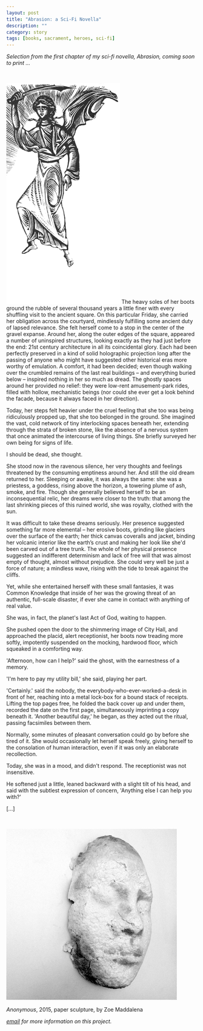 ```yaml
---
layout: post
title: "Abrasion: a Sci-Fi Novella"
description: ""
category: story
tags: [books, sacrament, heroes, sci-fi]
---
```


*Selection from the first chapter of my sci-fi novella, Abrasion, coming soon to print ...*

<p>&nbsp;</p>


![](/assets/eleutheria.jpg) The heavy soles of her boots ground the rubble of several thousand years a little finer with every shuffling visit to the ancient square. On this particular Friday, she carried her obligation across the courtyard, mindlessly fulfilling some ancient duty of lapsed relevance. She felt herself come to a stop in the center of the gravel expanse. Around her, along the outer edges of the square, appeared a number of uninspired structures, looking exactly as they had just before the end: 21st century architecture in all its coincidental glory. Each had been perfectly preserved in a kind of solid holographic projection long after the passing of anyone who might have suggested other historical eras more worthy of emulation. A comfort, it had been decided; even though walking over the crumbled remains of the last real buildings – and everything buried below – inspired nothing in her so much as dread. The ghostly spaces around her provided no relief: they were low-rent amusement-park rides, filled with hollow, mechanistic beings (nor could she ever get a look behind the facade, because it always faced in her direction). 

Today, her steps felt heavier under the cruel feeling that she too was being ridiculously propped up, that she too belonged in the ground. She imagined the vast, cold network of tiny interlocking spaces beneath her, extending through the strata of broken stone, like the absence of a nervous system that once animated the intercourse of living things. She briefly surveyed her own being for signs of life.

I should be dead, she thought.

She stood now in the ravenous silence, her very thoughts and feelings threatened by the consuming emptiness around her. And still the old dream returned to her. Sleeping or awake, it was always the same: she was a priestess, a goddess, rising above the horizon, a towering plume of ash, smoke, and fire. Though she generally believed herself to be an inconsequential relic, her dreams were closer to the truth: that among the last shrinking pieces of this ruined world, she was royalty, clothed with the sun.
	
It was difficult to take these dreams seriously. Her presence suggested something far more elemental – her erosive boots, grinding like glaciers over the surface of the earth; her thick canvas coveralls and jacket, binding her volcanic interior like the earth’s crust and making her look like she'd been carved out of a tree trunk. The whole of her physical presence suggested an indifferent determinism and lack of free will that was almost empty of thought, almost without prejudice. She could very well be just a force of nature; a mindless wave, rising with the tide to break against the cliffs.

Yet, while she entertained herself with these small fantasies, it was Common Knowledge that inside of her was the growing threat of an authentic, full-scale disaster, if ever she came in contact with anything of real value.

She was, in fact, the planet's last Act of God, waiting to happen.

She pushed open the door to the shimmering image of City Hall, and approached the placid, alert receptionist, her boots now treading more softly, impotently suspended on the mocking, hardwood floor, which squeaked in a comforting way.

'Afternoon, how can I help?' said the ghost, with the earnestness of a memory.

'I'm here to pay my utility bill,' she said, playing her part.

'Certainly.' said the nobody, the everybody-who-ever-worked-a-desk in front of her, reaching into a metal lock-box for a bound stack of receipts. Lifting the top pages free, he folded the back cover up and under them, recorded the date on the first page, simultaneously imprinting a copy beneath it. 'Another beautiful day,' he began, as they acted out the ritual, passing facsimiles between them.

Normally, some minutes of pleasant conversation could go by before she tired of it. She would occasionally let herself speak freely, giving herself to the consolation of human interaction, even if it was only an elaborate recollection.

Today, she was in a mood, and didn't respond. The receptionist was not insensitive.

He softened just a little, leaned backward with a slight tilt of his head, and said with the subtlest expression of concern, 'Anything else I can help you with?'

[...]

<p>&nbsp;</p>

![](/assets/anonymous-abrasion.jpg) 

*Anonymous*, 2015, paper sculpture, by Zoe Maddalena

*[email](mailto:dpmaddalena@gmail.com?subject=abrasion) for more information on this project.*
